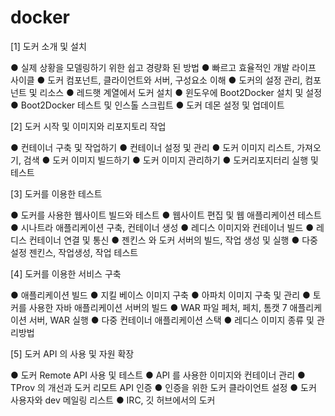 # docker
[1] 도커 소개 및 설치

● 실제 상황을 모델링하기 위한 쉽고 경량화 된 방법
● 빠르고 효율적인 개발 라이프 사이클
● 도커 컴포넌트, 클라이언트와 서버, 구성요소 이해
● 도커의 설정 관리, 컴포넌트 및 리소스
● 레드햇 계열에서 도커 설치
● 윈도우에 Boot2Docker 설치 및 설정
● Boot2Docker 테스트 및 인스톨 스크립트
● 도커 데몬 설정 및 업데이트

[2] 도커 시작 및 이미지와 리포지토리 작업

● 컨테이너 구축 및 작업하기
● 컨테이너 설정 및 관리
● 도커 이미지 리스트, 가져오기, 검색
● 도커 이미지 빌드하기
● 도커 이미지 관리하기
● 도커리포지터리 실행 및 테스트

[3] 도커를 이용한 테스트

● 도커를 사용한 웹사이트 빌드와 테스트
● 웹사이트 편집 및 웹 애플리케이션 테스트
● 시나트라 애플리케이션 구축, 컨테이너 생성
● 레디스 이미지와 컨테이너 빌드
● 레디스 컨테이너 연결 및 통신
● 젠킨스 와 도커 서버의 빌드, 작업 생성 및 실행
● 다중 설정 젠킨스, 작업생성, 작업 테스트

[4] 도커를 이용한 서비스 구축

● 애플리케이션 빌드
● 지킬 베이스 이미지 구축
● 아파치 이미지 구축 및 관리
● 토커를 사용한 자바 애플리케이션 서버의 빌드
● WAR 파일 페처, 페치, 톰캣 7 애플리케이션 서버, WAR 실행
● 다중 컨테이너 애플리케이션 스택
● 레디스 이미지 종류 및 관리방법

[5] 도커 API 의 사용 및 자원 확장

● 도커 Remote API 사용 및 테스트
● API 를 사용한 이미지와 컨테이너 관리
● TProv 의 개선과 도커 리모트 API 인증
● 인증을 위한 도커 클라이언트 설정
● 도커 사용자와 dev 메일링 리스트
● IRC, 깃 허브에서의 도커
